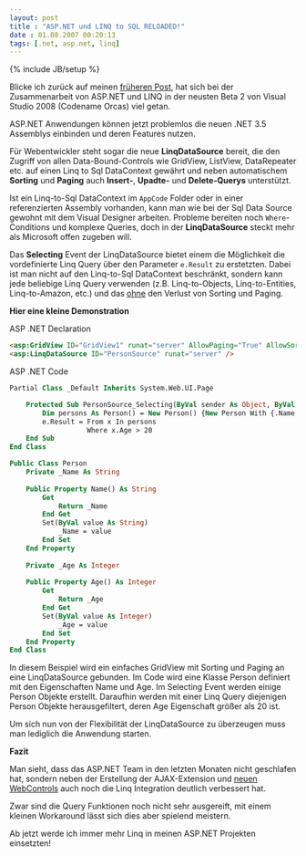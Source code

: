 ```yaml
---
layout: post
title : "ASP.NET und LINQ to SQL RELOADED!"
date : 01.08.2007 00:20:13
tags: [.net, asp.net, linq]
---
```

{% include JB/setup %}

Blicke ich zurück auf meinen [früheren Post](/2006/08/15/ASP-NET-und-LINQ-ein-fast-perfektes-Team), hat sich bei der Zusammenarbeit von ASP.NET und LINQ in der neusten Beta 2 von Visual Studio 2008 (Codename Orcas) viel getan.

ASP.NET Anwendungen können jetzt problemlos die neuen .NET 3.5 Assemblys einbinden und deren Features nutzen.

Für Webentwickler steht sogar die neue **LinqDataSource** bereit, die den Zugriff von allen Data-Bound-Controls wie GridView, ListView, DataRepeater etc. auf einen Linq to Sql DataContext gewährt und neben automatischem **Sorting** und **Paging** auch **Insert-**, **Upadte-** und **Delete-Querys** unterstützt.

Ist ein Linq-to-Sql DataContext im `AppCode` Folder oder in einer referenzierten Assembly vorhanden, kann man wie bei der Sql Data Source gewohnt mit dem Visual Designer arbeiten. Probleme bereiten noch `Where`-Conditions und komplexe Queries, doch in der **LinqDataSource** steckt mehr als Microsoft offen zugeben will.

Das **Selecting** Event der LinqDataSource bietet einem die Möglichkeit die vordefinierte Linq Query über den Parameter `e.Result` zu erstetzten. Dabei ist man nicht auf den Linq-to-Sql DataContext beschränkt, sondern kann jede beliebige Linq Query verwenden (z.B. Linq-to-Objects, Linq-to-Entities, Linq-to-Amazon, etc.) und das <u>ohne</u> den Verlust von Sorting und Paging.

**Hier eine kleine Demonstration**

ASP .NET Declaration 
``` html
<asp:GridView ID="GridView1" runat="server" AllowPaging="True" AllowSorting="True" DataSourceID="PersonSource" />
<asp:LinqDataSource ID="PersonSource" runat="server" />
```

ASP .NET Code 
``` vb
Partial Class _Default Inherits System.Web.UI.Page

    Protected Sub PersonSource_Selecting(ByVal sender As Object, ByVal e As     System.Web.UI.WebControls.LinqDataSourceSelectEventArgs) Handles PersonSource.Selecting
        Dim persons As Person() = New Person() {New Person With {.Name = "Jan", .Age = 19}, New Person With {.Name = "Albert", .Age = 23}, New Person With {.Name = "Robert", .Age = 61}}
        e.Result = From x In persons
                   Where x.Age > 20
    End Sub
End Class

Public Class Person
    Private _Name As String
    
    Public Property Name() As String
        Get
            Return _Name
        End Get
        Set(ByVal value As String)
            _Name = value
        End Set
    End Property
    
    Private _Age As Integer
    
    Public Property Age() As Integer
        Get
            Return _Age
        End Get
        Set(ByVal value As Integer)
            _Age = value
        End Set
    End Property
End Class
```

In diesem Beispiel wird ein einfaches GridView mit Sorting und Paging an eine LinqDataSource gebunden. Im Code wird eine Klasse Person definiert mit den Eigenschaften Name und Age. Im Selecting Event werden einige Person Objekte erstellt. Daraufhin werden mit einer Linq Query diejenigen Person Objekte herausgefiltert, deren Age Eigenschaft größer als 20 ist.

Um sich nun von der Flexibilität der LinqDataSource zu überzeugen muss man lediglich die Anwendung starten.

**Fazit**

Man sieht, dass das ASP.NET Team in den letzten Monaten nicht geschlafen hat, sondern neben der Erstellung der AJAX-Extension und [neuen WebControls](/2007/07/31/ASP-NET-ListView) auch noch die Linq Integration deutlich verbessert hat.

Zwar sind die Query Funktionen noch nicht sehr ausgereift, mit einem kleinen Workaround lässt sich dies aber spielend meistern.

Ab jetzt werde ich immer mehr Linq in meinen ASP.NET Projekten einsetzten!
